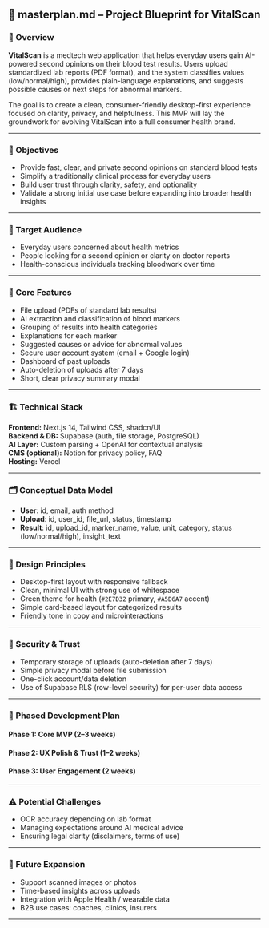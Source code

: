 ## **🧠 masterplan.md – Project Blueprint for VitalScan**

### **📌 Overview**

**VitalScan** is a medtech web application that helps everyday users gain AI-powered second opinions on their blood test results. Users upload standardized lab reports (PDF format), and the system classifies values (low/normal/high), provides plain-language explanations, and suggests possible causes or next steps for abnormal markers.

The goal is to create a clean, consumer-friendly desktop-first experience focused on clarity, privacy, and helpfulness. This MVP will lay the groundwork for evolving VitalScan into a full consumer health brand.

---

### **🎯 Objectives**

* Provide fast, clear, and private second opinions on standard blood tests  
* Simplify a traditionally clinical process for everyday users  
* Build user trust through clarity, safety, and optionality  
* Validate a strong initial use case before expanding into broader health insights

---

### **🎯 Target Audience**

* Everyday users concerned about health metrics  
* People looking for a second opinion or clarity on doctor reports  
* Health-conscious individuals tracking bloodwork over time

---

### **🧩 Core Features**

* File upload (PDFs of standard lab results)  
* AI extraction and classification of blood markers  
* Grouping of results into health categories  
* Explanations for each marker  
* Suggested causes or advice for abnormal values  
* Secure user account system (email \+ Google login)  
* Dashboard of past uploads  
* Auto-deletion of uploads after 7 days  
* Short, clear privacy summary modal

---

### **🏗 Technical Stack**

**Frontend:** Next.js 14, Tailwind CSS, shadcn/UI  
**Backend & DB:** Supabase (auth, file storage, PostgreSQL)  
**AI Layer:** Custom parsing \+ OpenAI for contextual analysis  
**CMS (optional):** Notion for privacy policy, FAQ  
**Hosting:** Vercel

---

### **🗂 Conceptual Data Model**

* **User**: id, email, auth method  
* **Upload**: id, user\_id, file\_url, status, timestamp  
* **Result**: id, upload\_id, marker\_name, value, unit, category, status (low/normal/high), insight\_text

---

### **🧱 Design Principles**

* Desktop-first layout with responsive fallback  
* Clean, minimal UI with strong use of whitespace  
* Green theme for health (`#2E7D32` primary, `#A5D6A7` accent)  
* Simple card-based layout for categorized results  
* Friendly tone in copy and microinteractions

---

### **🔐 Security & Trust**

* Temporary storage of uploads (auto-deletion after 7 days)  
* Simple privacy modal before file submission  
* One-click account/data deletion  
* Use of Supabase RLS (row-level security) for per-user data access

---

### **🚀 Phased Development Plan**

#### **Phase 1: Core MVP (2–3 weeks)**

#### **Phase 2: UX Polish & Trust (1–2 weeks)**

#### **Phase 3: User Engagement (2 weeks)**

---

### **⚠️ Potential Challenges**

* OCR accuracy depending on lab format  
* Managing expectations around AI medical advice  
* Ensuring legal clarity (disclaimers, terms of use)

---

### **🌱 Future Expansion**

* Support scanned images or photos  
* Time-based insights across uploads  
* Integration with Apple Health / wearable data  
* B2B use cases: coaches, clinics, insurers

---

